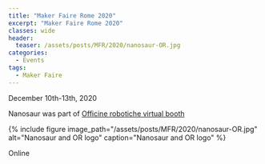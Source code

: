```yaml
---
title: "Maker Faire Rome 2020"
excerpt: "Maker Faire Rome 2020"
classes: wide
header:
  teaser: /assets/posts/MFR/2020/nanosaur-OR.jpg
categories:
  - Events
tags:
  - Maker Faire
---
```


December 10th-13th, 2020

Nanosaur was part of [Officine robotiche virtual booth](https://makerfairerome.eu/it/espositori/?edition=2020&exhibit=3409)

{% include figure image_path="/assets/posts/MFR/2020/nanosaur-OR.jpg" alt="Nanosaur and OR logo" caption="Nanosaur and OR logo" %}

Online